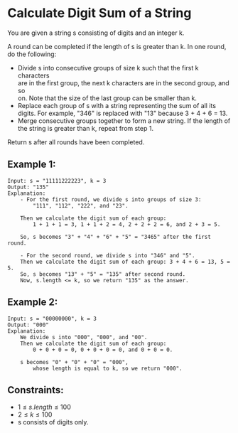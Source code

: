 # Calculate Digit Sum of a String

You are given a string s consisting of digits and an integer k.

A round can be completed if the length of s is greater than k. In one round,  
do the following:

* Divide s into consecutive groups of size k such that the first k characters  
are in the first group, the next k characters are in the second group, and so  
on. Note that the size of the last group can be smaller than k.
* Replace each group of s with a string representing the sum of all its  
digits. For example, "346" is replaced with "13" because 3 + 4 + 6 = 13.
* Merge consecutive groups together to form a new string. If the length of  
the string is greater than k, repeat from step 1.

Return s after all rounds have been completed.

 

## Example 1:

    Input: s = "11111222223", k = 3
    Output: "135"
    Explanation: 
        - For the first round, we divide s into groups of size 3: 
            "111", "112", "222", and "23".

        ​​​​​Then we calculate the digit sum of each group: 
            1 + 1 + 1 = 3, 1 + 1 + 2 = 4, 2 + 2 + 2 = 6, and 2 + 3 = 5. 

        So, s becomes "3" + "4" + "6" + "5" = "3465" after the first round.

        - For the second round, we divide s into "346" and "5".
        Then we calculate the digit sum of each group: 3 + 4 + 6 = 13, 5 = 5. 
        So, s becomes "13" + "5" = "135" after second round. 
        Now, s.length <= k, so we return "135" as the answer.

## Example 2:

    Input: s = "00000000", k = 3
    Output: "000"
    Explanation: 
        We divide s into "000", "000", and "00".
        Then we calculate the digit sum of each group:
            0 + 0 + 0 = 0, 0 + 0 + 0 = 0, and 0 + 0 = 0. 

        s becomes "0" + "0" + "0" = "000", 
            whose length is equal to k, so we return "000".
        
        
        
## Constraints:

* $1 \le s.length \le 100$
* $2 \le k \le 100$
* s consists of digits only.

